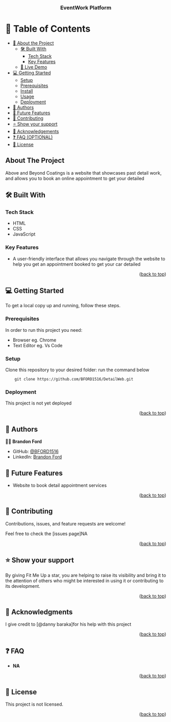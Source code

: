 <a name="readme-top"></a>

<!--
HOW TO USE:
This is an example of how you may give instructions on setting up your project locally.
Modify this file to match your project and remove sections that don't apply.
REQUIRED SECTIONS:
- Table of Contents
- About the Project
  - Built With
  - Live Demo
- Getting Started
- Authors
- Future Features
- Contributing
- Show your support
- Acknowledgements
- License
OPTIONAL SECTIONS:
- FAQ
After you're finished please remove all the comments and instructions!
-->

<div align="center">

  <h3><b>EventWork Platform </b></h3>

</div>

<!-- TABLE OF CONTENTS -->

# 📗 Table of Contents

- [📖 About the Project](#about-project)
  - [🛠 Built With](#built-with)
    - [Tech Stack](#tech-stack)
    - [Key Features](#key-features)
  - [🚀 Live Demo](#live-demo)
- [💻 Getting Started](#getting-started)
  - [Setup](#setup)
  - [Prerequisites](#prerequisites)
  - [Install](#install)
  - [Usage](#usage)
  - [Deployment](#triangular_flag_on_post-deployment)
- [👥 Authors](#authors)
- [🔭 Future Features](#future-features)
- [🤝 Contributing](#contributing)
- [⭐️ Show your support](#support)
- [🙏 Acknowledgements](#acknowledgements)
- [❓ FAQ (OPTIONAL)](#faq)
- [📝 License](#license)

<!-- PROJECT DESCRIPTION -->

## About The Project <a name="about-project"></a>

Above and Beyond Coatings is a website that showcases past detail work, and allows you to book an online appointment to get your detailed

## 🛠 Built With <a name="built-with"></a>

### Tech Stack <a name="tech-stack"></a>

- HTML
- CSS
- JavaScript

<!-- Features -->

### Key Features <a name="key-features"></a>

- A user-friendly interface that allows you navigate through the website to help you get an appointment booked to get your car detailed

<p align="right">(<a href="#readme-top">back to top</a>)</p>

<!-- GETTING STARTED -->

## 💻 Getting Started <a name="getting-started"></a>

To get a local copy up and running, follow these steps.

### Prerequisites

In order to run this project you need:

- Browser eg. Chrome
- Text Editor eg. Vs Code

### Setup

Clone this repository to your desired folder:
run the command below

```
    git clone https://github.com/BFORD1516/DetailWeb.git
```

### Deployment

This project is not yet deployed

<p align="right">(<a href="#readme-top">back to top</a>)</p>

<!-- AUTHORS -->

## 👥 Authors <a name="authors"></a>

👨‍💻 **Brandon Ford**

- GitHub: [@BFORD1516](https://github.com/BFORD1516)
- LinkedIn: [Brandon Ford](https://www.linkedin.com/in/brandon-ford-30622565/)

<!-- FUTURE FEATURES -->

## 🔭 Future Features <a name="future-features"></a>

- Website to book detail appointment services

<p align="right">(<a href="#readme-top">back to top</a>)</p>

<!-- CONTRIBUTING -->

## 🤝 Contributing <a name="contributing"></a>

Contributions, issues, and feature requests are welcome!

Feel free to check the [issues page]NA

<p align="right">(<a href="#readme-top">back to top</a>)</p>

<!-- SUPPORT -->

## ⭐️ Show your support <a name="support"></a>

By giving Fit Me Up a star, you are helping to raise its visibility and bring it to the attention of others who might be interested in using it or contributing to its development.

<p align="right">(<a href="#readme-top">back to top</a>)</p>

<!-- ACKNOWLEDGEMENTS -->

## 🙏 Acknowledgments <a name="acknowledgements"></a>

I give credit to [@danny baraka]for his help with this project

<p align="right">(<a href="#readme-top">back to top</a>)</p>

<!-- FAQ (optional) -->

## ❓ FAQ <a name="faq"></a>

- **NA**

<p align="right">(<a href="#readme-top">back to top</a>)</p>

<!-- LICENSE -->

## 📝 License <a name="license"></a>

This project is not licensed.

<p align="right">(<a href="#readme-top">back to top</a>)</p>
